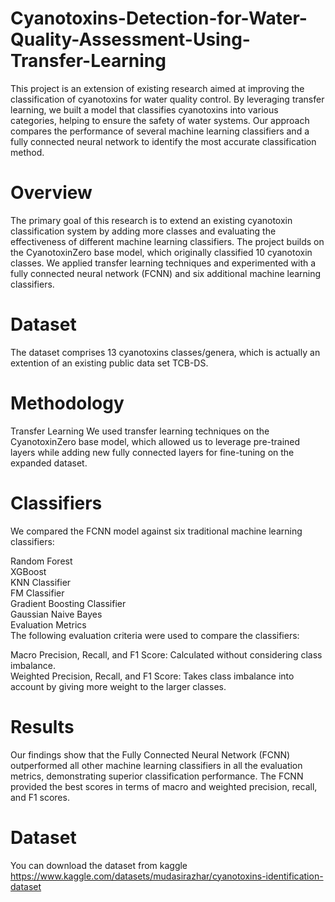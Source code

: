 # Cyanotoxins-Detection-for-Water-Quality-Assessment-Using-Transfer-Learning
This project is an extension of existing research aimed at improving the classification of cyanotoxins for water quality control. By leveraging transfer learning, we built a model that classifies cyanotoxins into various categories, helping to ensure the safety of water systems. Our approach compares the performance of several machine learning classifiers and a fully connected neural network to identify the most accurate classification method.

# Overview
The primary goal of this research is to extend an existing cyanotoxin classification system by adding more classes and evaluating the effectiveness of different machine learning classifiers. The project builds on the CyanotoxinZero base model, which originally classified 10 cyanotoxin classes. We applied transfer learning techniques and experimented with a fully connected neural network (FCNN) and six additional machine learning classifiers.

# Dataset
The dataset comprises 13 cyanotoxins classes/genera, which is actually an extention of an existing public data set TCB-DS.

# Methodology
Transfer Learning
We used transfer learning techniques on the CyanotoxinZero base model, which allowed us to leverage pre-trained layers while adding new fully connected layers for fine-tuning on the expanded dataset.

# Classifiers
We compared the FCNN model against six traditional machine learning classifiers: <br>

Random Forest<br>
XGBoost<br>
KNN Classifier<br>
FM Classifier<br>
Gradient Boosting Classifier<br>
Gaussian Naive Bayes<br>
Evaluation Metrics<br>
The following evaluation criteria were used to compare the classifiers:<br>

Macro Precision, Recall, and F1 Score: Calculated without considering class imbalance.<br>
Weighted Precision, Recall, and F1 Score: Takes class imbalance into account by giving more weight to the larger classes.
# Results
Our findings show that the Fully Connected Neural Network (FCNN) outperformed all other machine learning classifiers in all the evaluation metrics, demonstrating superior classification performance. The FCNN provided the best scores in terms of macro and weighted precision, recall, and F1 scores.

# Dataset
You can download the dataset from kaggle https://www.kaggle.com/datasets/mudasirazhar/cyanotoxins-identification-dataset
